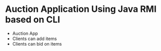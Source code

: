 # Auction Application Using Java RMI based on CLI

- Auction App 
- Clients can add items 
- Clients can bid on items
